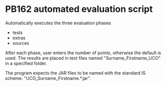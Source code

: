PB162 automated evaluation script
================================= 

Automatically executes the three evaluation phases 
 * tests
 * extras
 * sources

After each phase, user enters the number of points, otherwise the default is used.
The results are placed in text files named "Surname_Firstname_UCO" in a specified folder.

The program expects the JAR files to be named with the standard IS scheme: "UCO_Surname_Firstname.*\.jar".
